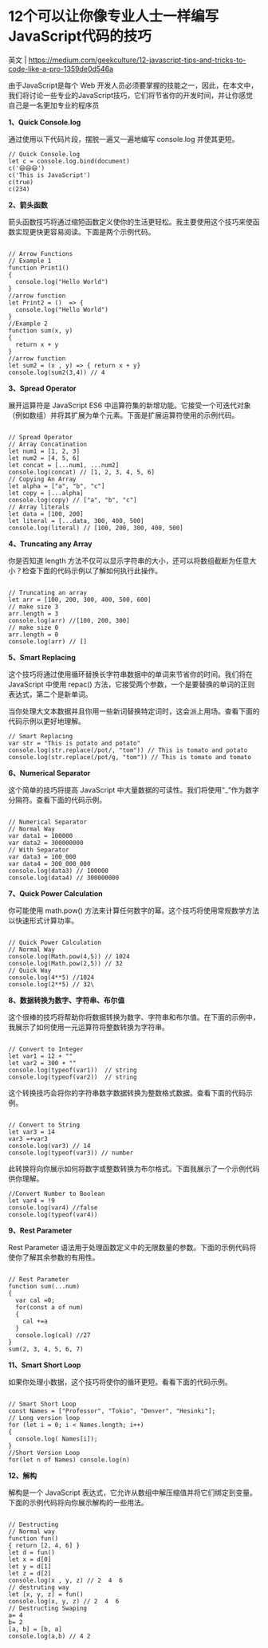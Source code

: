 # 12个可以让你像专业人士一样编写JavaScript代码的技巧

英文 | https://medium.com/geekculture/12-javascript-tips-and-tricks-to-code-like-a-pro-1359de0d546a

由于JavaScript是每个 Web 开发人员必须要掌握的技能之一，因此，在本文中，我们将讨论一些专业的JavaScript技巧，它们将节省你的开发时间，并让你感觉自己是一名更加专业的程序员

**1、Quick Console.log**

通过使用以下代码片段，摆脱一遍又一遍地编写 console.log 并使其更短。

```
// Quick Console.log
let c = console.log.bind(document)
c('😄😄😄')
c('This is JavaScript')
c(true)
c(234)
```

**2、箭头函数**

箭头函数技巧将通过缩短函数定义使你的生活更轻松。我主要使用这个技巧来使函数实现更快更容易阅读。下面是两个示例代码。

```

// Arrow Functions
// Example 1
function Print1()
{
  console.log("Hello World") 
}
//arrow function
let Print2 = ()  => {
  console.log("Hello World") 
}
//Example 2
function sum(x, y) 
{
  return x + y
}
//arrow function
let sum2 = (x , y) => { return x + y}
console.log(sum2(3,4)) // 4
```

**3、Spread Operator**

展开运算符是 JavaScript ES6 中运算符集的新增功能。它接受一个可迭代对象（例如数组）并将其扩展为单个元素。下面是扩展运算符使用的示例代码。

```

// Spread Operator
// Array Concatination
let num1 = [1, 2, 3]
let num2 = [4, 5, 6]
let concat = [...num1, ...num2]
console.log(concat) // [1, 2, 3, 4, 5, 6]
// Copying An Array
let alpha = ["a", "b", "c"]
let copy = [...alpha]
console.log(copy) // ["a", "b", "c"]
// Array literals 
let data = [100, 200]
let literal = [...data, 300, 400, 500]
console.log(literal) // [100, 200, 300, 400, 500]
```

**4、Truncating any Array**

你是否知道 length 方法不仅可以显示字符串的大小，还可以将数组截断为任意大小？检查下面的代码示例以了解如何执行此操作。

```

// Truncating an array
let arr = [100, 200, 300, 400, 500, 600]
// make size 3
arr.length = 3
console.log(arr) //[100, 200, 300]
// make size 0
arr.length = 0
console.log(arr) // []
```

**5、Smart Replacing**

这个技巧将通过使用循环替换长字符串数据中的单词来节省你的时间。我们将在 JavaScript 中使用 repac() 方法，它接受两个参数，一个是要替换的单词的正则表达式，第二个是新单词。

当你处理大文本数据并且你用一些新词替换特定词时，这会派上用场。查看下面的代码示例以更好地理解。

```
// Smart Replacing
var str = "This is potato and potato"
console.log(str.replace(/pot/, "tom")) // This is tomato and potato
console.log(str.replace(/pot/g, "tom")) // This is tomato and tomato
```

**6、Numerical Separator**

这个简单的技巧将提高 JavaScript 中大量数据的可读性。我们将使用“_”作为数字分隔符。查看下面的代码示例。

```

// Numerical Separator
// Normal Way
var data1 = 100000
var data2 = 300000000
// With Separator
var data3 = 100_000
var data4 = 300_000_000
console.log(data3) // 100000
console.log(data4) // 300000000
```

**7、Quick Power Calculation**

你可能使用 math.pow() 方法来计算任何数字的幂。这个技巧将使用常规数学方法以快速形式计算功率。

```

// Quick Power Calculation
// Normal Way
console.log(Math.pow(4,5)) // 1024
console.log(Math.pow(2,5)) // 32
// Quick Way
console.log(4**5) //1024
console.log(2**5) // 32\
```

**8、数据转换为数字、字符串、布尔值**

这个很棒的技巧将帮助你将数据转换为数字、字符串和布尔值。在下面的示例中，我展示了如何使用一元运算符将整数转换为字符串。

```

// Convert to Integer
let var1 = 12 + ""
let var2 = 300 + ""
console.log(typeof(var1))  // string
console.log(typeof(var2))  // string
```

这个转换技巧会将你的字符串数字数据转换为整数格式数据。查看下面的代码示例。

```

// Convert to String
let var3 = 14
var3 =+var3
console.log(var3) // 14
console.log(typeof(var3)) // number
```

此转换将向你展示如何将数字或整数转换为布尔格式。下面我展示了一个示例代码供你理解。

```
//Convert Number to Boolean
let var4 = !9
console.log(var4) //false
console.log(typeof(var4))
```

**9、Rest Parameter**

Rest Parameter 语法用于处理函数定义中的无限数量的参数。下面的示例代码将使你了解其余参数的有用性。

```

// Rest Parameter
function sum(...num)
{
  var cal =0; 
  for(const a of num)
  {
    cal +=a
  }
  console.log(cal) //27
}
sum(2, 3, 4, 5, 6, 7)
```

**11、Smart Short Loop**

如果你处理小数据，这个技巧将使你的循环更短。看看下面的代码示例。

```

// Smart Short Loop
const Names = ["Professor", "Tokio", "Denver", "Hesinki"];
// Long version loop
for (let i = 0; i < Names.length; i++) 
{
  console.log( Names[i]);
}
//Short Version Loop
for(let n of Names) console.log(n)
```

**12、解构**

解构是一个 JavaScript 表达式，它允许从数组中解压缩值并将它们绑定到变量。下面的示例代码将向你展示解构的一些用法。

```

// Destructing
// Normal way
function fun()
{ return [2, 4, 6] }
let d = fun()
let x = d[0]
let y = d[1]
let z = d[2]
console.log(x , y, z) // 2  4  6
// destruting way
let [x, y, z] = fun()
console.log(x, y, z) // 2  4  6
// Destructing Swaping
a= 4
b= 2
[a, b] = [b, a] 
console.log(a,b) // 4 2
```


